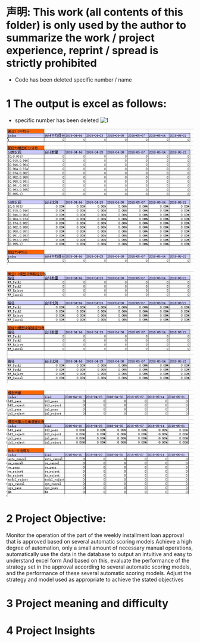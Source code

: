 # 声明: This work (all contents of this folder) is only used by the author to summarize the work / project experience, reprint / spread is strictly prohibited
- Code has been deleted specific number / name

# 1 The output is excel as follows:
- specific number has been deleted
![1](output1.jpg)

![2](output2.jpg)

![3](output3.jpg)

![4](output4.jpg)

# 2 Project Objective:
Monitor the operation of the part of the weekly installment loan approval that is approved based on several automatic scoring models
Achieve a high degree of automation, only a small amount of necessary manual operations, automatically use the data in the database to output an intuitive and easy to understand excel form
And based on this, evaluate the performance of the strategy set in the approval according to several automatic scoring models, and the performance of these several automatic scoring models.
Adjust the strategy and model used as appropriate to achieve the stated objectives

# 3 Project meaning and difficulty



# 4 Project Insights
